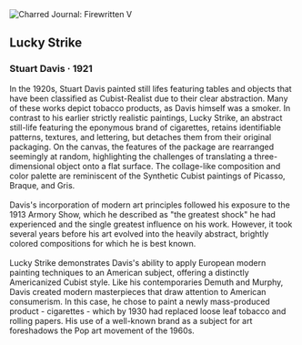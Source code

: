 <div class="artwork-of-the-day">
  <div class="container">
    <div class="img-wrapper">
      <img
        src="https://uploads1.wikiart.org/images/stuart-davis/lucky-strike-1921.jpg!Large.jpg"
        alt="Charred Journal: Firewritten V" />
    </div>
    <div class="artwork-detail">
      <div class="artwork-origin"> 
        <h2 class="artwork-name">Lucky Strike</h2>
        <h3 class="artist">
          Stuart Davis
                    ·  1921
        </h3>
      </div>
      <p class="description">
        <span class="artwork-description-text ng-binding" ng-bind-html="viewModel.ArtworkOfTheDay.Description | unsafe">In the 1920s, Stuart Davis painted still lifes featuring tables and objects that have been classified as Cubist-Realist due to their clear abstraction. Many of these works depict tobacco products, as Davis himself was a smoker. In contrast to his earlier strictly realistic paintings, Lucky Strike, an abstract still-life featuring the eponymous brand of cigarettes, retains identifiable patterns, textures, and lettering, but detaches them from their original packaging. On the canvas, the features of the package are rearranged seemingly at random, highlighting the challenges of translating a three-dimensional object onto a flat surface. The collage-like composition and color palette are reminiscent of the Synthetic Cubist paintings of Picasso, Braque, and Gris.<br><br>Davis's incorporation of modern art principles followed his exposure to the 1913 Armory Show, which he described as "the greatest shock" he had experienced and the single greatest influence on his work. However, it took several years before his art evolved into the heavily abstract, brightly colored compositions for which he is best known.<br><br>Lucky Strike demonstrates Davis's ability to apply European modern painting techniques to an American subject, offering a distinctly Americanized Cubist style. Like his contemporaries Demuth and Murphy, Davis created modern masterpieces that draw attention to American consumerism. In this case, he chose to paint a newly mass-produced product - cigarettes - which by 1930 had replaced loose leaf tobacco and rolling papers. His use of a well-known brand as a subject for art foreshadows the Pop art movement of the 1960s.</span>
                        <div class="text-shadow-container" ng-show="showShadow" style=""></div>
      </p>
    </div>
  </div>

</div>
